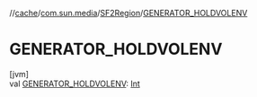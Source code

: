 //[cache](../../../index.md)/[com.sun.media](../index.md)/[SF2Region](index.md)/[GENERATOR_HOLDVOLENV](-g-e-n-e-r-a-t-o-r_-h-o-l-d-v-o-l-e-n-v.md)

# GENERATOR_HOLDVOLENV

[jvm]\
val [GENERATOR_HOLDVOLENV](-g-e-n-e-r-a-t-o-r_-h-o-l-d-v-o-l-e-n-v.md): [Int](https://kotlinlang.org/api/latest/jvm/stdlib/kotlin/-int/index.html)
